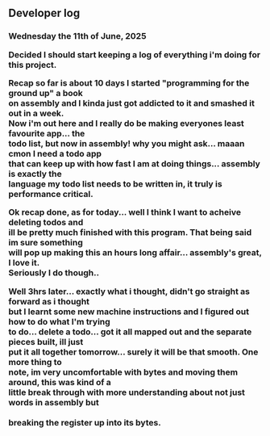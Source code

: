 <h2>Developer log
<h3><b>Wednesday the 11th of June, 2025<b>

Decided I should start keeping a log of everything i'm doing for this project.<br>

Recap so far is about 10 days I started "programming for the ground up" a book <br>
on assembly and I kinda just got addicted to it and smashed it out in a week. <br>
Now i'm out here and I really do be making everyones least favourite app... the <br>
todo list, but now in assembly! why you might ask... maaan cmon I need a todo app <br>
that can keep up with how fast I am at doing things... assembly is exactly the <br>
language my todo list needs to be written in, it truly is performance critical. <br>

Ok recap done, as for today... well I think I want to acheive deleting todos and <br>
ill be pretty much finished with this program. That being said im sure something <br>
will pop up making this an hours long affair... assembly's great, I love it. <br>
Seriously I do though..

Well 3hrs later... exactly what i thought, didn't go straight as forward as i thought<br>
but I learnt some new machine instructions and I figured out how to do what I'm trying<br>
to do... delete a todo... got it all mapped out and the separate pieces built, ill just<br>
put it all together tomorrow... surely it will be that smooth. One more thing to <br>
note, im very uncomfortable with bytes and moving them around, this was kind of a <br>
little break through with more understanding about not just words in assembly but <br>  
breaking the register up into its bytes.
